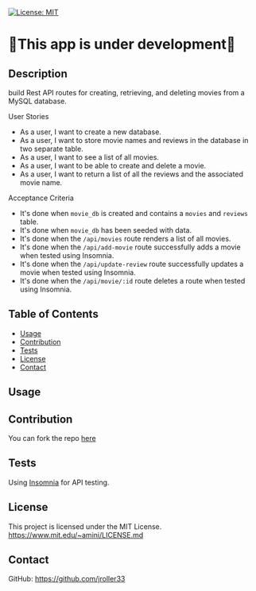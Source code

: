 [![License: MIT](https://img.shields.io/badge/License-MIT-blue.svg)](https://opensource.org/licenses/MIT)
# 🚧This app is under development🚧<br/>
## Description



build Rest API routes for creating, retrieving, and deleting movies from a MySQL database.

User Stories
* As a user, I want to create a new database.
* As a user, I want to store movie names and reviews in the database in two separate table.
* As a user, I want to see a list of all movies.
* As a user, I want to be able to create and delete a movie.
* As a user, I want to return a list of all the reviews and the associated movie name.

Acceptance Criteria
* It's done when `movie_db` is created and contains a `movies` and `reviews` table.
* It's done when `movie_db` has been seeded with data.
* It's done when the `/api/movies` route renders a list of all movies.
* It's done when the `/api/add-movie` route successfully adds a movie when tested using Insomnia.
* It's done when the `/api/update-review` route successfully updates a movie when tested using Insomnia.
* It's done when the `/api/movie/:id` route deletes a route when tested using Insomnia.


## Table of Contents
- [Usage](#usage)
- [Contribution](#contribution)
- [Tests](#tests)
- [License](#license)
- [Contact](#contact)




## Usage




## Contribution
You can fork the repo [here](https://github.com/jroller33/MySQL-Database-with-REST-API)

## Tests
Using [Insomnia](https://insomnia.rest/) for API testing.

## License
This project is licensed under the MIT License. <br/>
https://www.mit.edu/~amini/LICENSE.md

## Contact
GitHub: https://github.com/jroller33 

